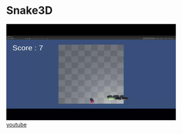 # Snake3D

<img src="/Previews/snake3d.gif" width="450" height="255" /> <br> 
[youtube](https://www.youtube.com/watch?v=gq64uysIffA)
